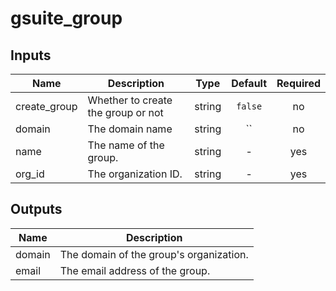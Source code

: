 # gsuite_group

[^]: (autogen_docs_start)


## Inputs

| Name | Description | Type | Default | Required |
|------|-------------|:----:|:-----:|:-----:|
| create_group | Whether to create the group or not | string | `false` | no |
| domain | The domain name | string | `` | no |
| name | The name of the group. | string | - | yes |
| org_id | The organization ID. | string | - | yes |

## Outputs

| Name | Description |
|------|-------------|
| domain | The domain of the group's organization. |
| email | The email address of the group. |

[^]: (autogen_docs_end)